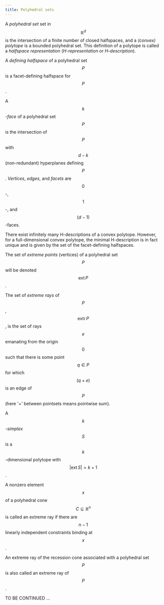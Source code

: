 ```yaml
---
title: Polyhedral sets
---
```


A *polyhedral set* set in $$\mathbb{R}^d$$ is the intersection of a finite
number of closed halfspaces, and a *(convex) polytope* is a bounded polyhedral
set. This definition of a polytope is called a *halfspace representation*
(*H-representation* or *H-description*).

A *defining halfspace* of a polyhedral set $$P$$ is a facet-defining
halfspace for $$P$$.

A *$$k$$-face* of a polyhedral set $$P$$ is the intersection of $$P$$
with $$d-k$$ (non-redundant) hyperplanes defining $$P$$. *Vertices*, *edges*,
and *facets* are $$0$$-, $$1$$-, and $$(d-1)$$-faces.

There exist infinitely many
H-descriptions of a convex polytope. However, for a full-dimensional convex
polytope, the minimal H-description is in fact unique and is given by the set
of the facet-defining halfspaces.

The set of *extreme points* (vertices) of a polyhedral set $$P$$ will be
denoted $$\mathop{ext} P$$.

The set of *extreme rays* of $$P$$, $$\mathop{extr} P$$, is the set of
rays $$e$$ emanating from the origin $$0$$ such that there is some point
$$q \in P$$ for which $$(q+e)$$ is an edge of $$P$$ (here '+' between
pointsets means pointwise sum).

A *$$k$$-simplex* $$S$$ is a $$k$$-dimensional polytope with
$$|\mathop{ext} S| = k+1$$.

A nonzero element $$x$$ of a polyhedral cone $$C \subseteq \mathbb{R}^n$$
is called an extreme ray if there are $$n − 1$$ linearly independent
constraints binding at $$x$$.

An extreme ray of the recession cone associated with a polyhedral set $$P$$ is
also called an extreme ray of $$P$$.

TO BE CONTINUED ...
